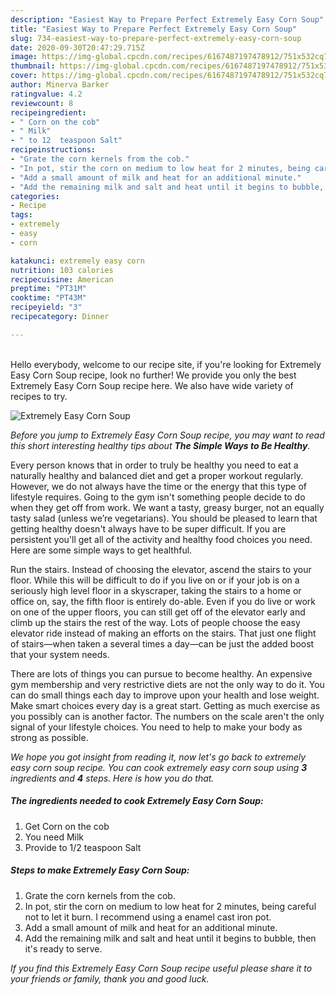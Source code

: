 ```yaml
---
description: "Easiest Way to Prepare Perfect Extremely Easy Corn Soup"
title: "Easiest Way to Prepare Perfect Extremely Easy Corn Soup"
slug: 734-easiest-way-to-prepare-perfect-extremely-easy-corn-soup
date: 2020-09-30T20:47:29.715Z
image: https://img-global.cpcdn.com/recipes/6167487197478912/751x532cq70/extremely-easy-corn-soup-recipe-main-photo.jpg
thumbnail: https://img-global.cpcdn.com/recipes/6167487197478912/751x532cq70/extremely-easy-corn-soup-recipe-main-photo.jpg
cover: https://img-global.cpcdn.com/recipes/6167487197478912/751x532cq70/extremely-easy-corn-soup-recipe-main-photo.jpg
author: Minerva Barker
ratingvalue: 4.2
reviewcount: 8
recipeingredient:
- " Corn on the cob"
- " Milk"
- " to 12  teaspoon Salt"
recipeinstructions:
- "Grate the corn kernels from the cob."
- "In pot, stir the corn on medium to low heat for 2 minutes, being careful not to let it burn. I recommend using a enamel cast iron pot."
- "Add a small amount of milk and heat for an additional minute."
- "Add the remaining milk and salt and heat until it begins to bubble, then it&#39;s ready to serve."
categories:
- Recipe
tags:
- extremely
- easy
- corn

katakunci: extremely easy corn 
nutrition: 103 calories
recipecuisine: American
preptime: "PT31M"
cooktime: "PT43M"
recipeyield: "3"
recipecategory: Dinner

---
```

<br>
Hello everybody, welcome to our recipe site, if you're looking for Extremely Easy Corn Soup recipe, look no further! We provide you only the best Extremely Easy Corn Soup recipe here. We also have wide variety of recipes to try.
<br>


![Extremely Easy Corn Soup](https://img-global.cpcdn.com/recipes/6167487197478912/751x532cq70/extremely-easy-corn-soup-recipe-main-photo.jpg)

<i>Before you jump to Extremely Easy Corn Soup recipe, you may want to read this short interesting healthy tips about <strong>The Simple Ways to Be Healthy</strong>.</i>

Every person knows that in order to truly be healthy you need to eat a naturally healthy and balanced diet and get a proper workout regularly. However, we do not always have the time or the energy that this type of lifestyle requires. Going to the gym isn't something people decide to do when they get off from work. We want a tasty, greasy burger, not an equally tasty salad (unless we’re vegetarians). You should be pleased to learn that getting healthy doesn't always have to be super difficult. If you are persistent you'll get all of the activity and healthy food choices you need. Here are some simple ways to get healthful.

Run the stairs. Instead of choosing the elevator, ascend the stairs to your floor. While this will be difficult to do if you live on or if your job is on a seriously high level floor in a skyscraper, taking the stairs to a home or office on, say, the fifth floor is entirely do-able. Even if you do live or work on one of the upper floors, you can still get off of the elevator early and climb up the stairs the rest of the way. Lots of people choose the easy elevator ride instead of making an efforts on the stairs. That just one flight of stairs—when taken a several times a day—can be just the added boost that your system needs. 

There are lots of things you can pursue to become healthy. An expensive gym membership and very restrictive diets are not the only way to do it. You can do small things each day to improve upon your health and lose weight. Make smart choices every day is a great start. Getting as much exercise as you possibly can is another factor. The numbers on the scale aren't the only signal of your lifestyle choices. You need to help to make your body as strong as possible. 


<i>We hope you got insight from reading it, now let's go back to extremely easy corn soup recipe. You can cook extremely easy corn soup using <strong>3</strong> ingredients and <strong>4</strong> steps. Here is how you do that.
</i>

##### The ingredients needed to cook Extremely Easy Corn Soup:

1. Get  Corn on the cob
1. You need  Milk
1. Provide  to 1/2  teaspoon Salt


##### Steps to make Extremely Easy Corn Soup:

1. Grate the corn kernels from the cob.
1. In pot, stir the corn on medium to low heat for 2 minutes, being careful not to let it burn. I recommend using a enamel cast iron pot.
1. Add a small amount of milk and heat for an additional minute.
1. Add the remaining milk and salt and heat until it begins to bubble, then it&#39;s ready to serve.


<i>If you find this Extremely Easy Corn Soup recipe useful please share it to your friends or family, thank you and good luck.</i>
